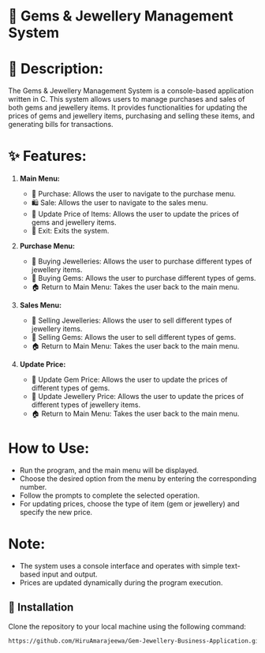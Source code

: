 # **💎 Gems & Jewellery Management System**

# **👋 Description:**
The Gems & Jewellery Management System is a console-based application written in C. This system allows users to manage purchases and sales of both gems and jewellery items. It provides functionalities for updating the prices of gems and jewellery items, purchasing and selling these items, and generating bills for transactions.

# **✨ Features:**
1. **Main Menu:**
   - 💸 Purchase: Allows the user to navigate to the purchase menu.
   - 🛍️ Sale: Allows the user to navigate to the sales menu.
   - 🔄 Update Price of Items: Allows the user to update the prices of gems and jewellery items.
   - 🚪 Exit: Exits the system.

2. **Purchase Menu:**
   - 💍 Buying Jewelleries: Allows the user to purchase different types of jewellery items.
   - 💎 Buying Gems: Allows the user to purchase different types of gems.
   - 🏠 Return to Main Menu: Takes the user back to the main menu.

3. **Sales Menu:**
   - 💍 Selling Jewelleries: Allows the user to sell different types of jewellery items.
   - 💎 Selling Gems: Allows the user to sell different types of gems.
   - 🏠 Return to Main Menu: Takes the user back to the main menu.

4. **Update Price:**
   - 💎 Update Gem Price: Allows the user to update the prices of different types of gems.
   - 💍 Update Jewellery Price: Allows the user to update the prices of different types of jewellery items.
   - 🏠 Return to Main Menu: Takes the user back to the main menu.

# **How to Use:**
- Run the program, and the main menu will be displayed.
- Choose the desired option from the menu by entering the corresponding number.
- Follow the prompts to complete the selected operation.
- For updating prices, choose the type of item (gem or jewellery) and specify the new price.

# **Note:**
- The system uses a console interface and operates with simple text-based input and output.
- Prices are updated dynamically during the program execution.

## 🚀 Installation

Clone the repository to your local machine using the following command:

```bash
https://github.com/HiruAmarajeewa/Gem-Jewellery-Business-Application.git
```
